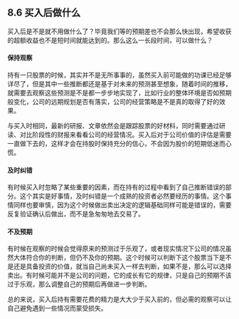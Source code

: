 ## 8.6 买入后做什么
买入后是不是就不用做什么了？毕竟我们等的预期差也不会那么快出现，希望收获的超额收益也不是短时间就能达到的。那么这么一长段时间，可以做什么？

#### 保持观察
持有一只股票的时候，其实并不是无所事事的，虽然买入前可能做的功课已经足够详尽了，但是其中一些推断都还是基于对未来的预测甚至想象，随着时间的推移，就需要去观察这些预测是不是都一步步地实现了，比如行业的整体环境是否如预期般变化，公司的远期规划是否有落实，公司的经营策略是不是真的取得了好的效果。

与买入时相同，最新的研报、文章依然会是跟踪股票的好材料，同时需要通过研读、对比阶段性的财报来看看公司的经营情况。买入后对于公司价值的评估是需要一直做下去的，这样才会在持股时保持充分的信心，不会因为股价的短期低迷而心慌。

#### 及时纠错
有时候买入时忽略了某些重要的因素，而在持有的过程中看到了自己推断错误的部分。这个其实是好事情，及时纠错是一个成熟的投资者必然要经历的事情。这个事情同样也要审慎，因为这个时候做出卖出决定的逻辑基础同样可能是错误的，需要反复验证确认后做出，而不是急匆匆地去交易了。

#### 不及预期
有时候在观察的时候会觉得原来的预测过于乐观了，或者现实情况下公司的情况虽然大体符合你的判断，但仍不及你的预期。这个时候可以判断下这个股票当下是不是还是具备投资的价值，就当自己尚未买入一样去判断，如果不是，那么可以选择卖出。有时候可能并不是公司的问题，它的成长有它的规律，只是自己的预期不该过于乐观，那么调整自己的预期后再做进一步判断。

总的来说，买入后持有需要花费的精力是大大少于买入前的，但必需的观察可以让自己避免遇到一些情况而蒙受损失。
